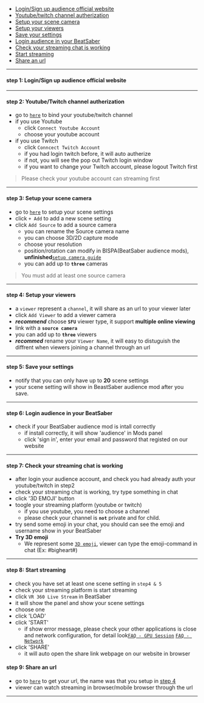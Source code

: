 
- [Login/Sign up audience official website](#step1)
- [Youtube/twitch channel autherization](#step2)
- [Setup your scene camera](#step3)
- [Setup your viewers](#step4)
- [Save your settings](#step5)
- [Login audience in your BeatSaber](#step6)
- [Check your streaming chat is working](#step7)
- [Start streaming](#step8)
- [Share an url](#step9)
****
#### <a name="step1"> step 1:  Login/Sign up audience official website
****

#### <a name="step2"> step 2: Youtube/Twitch channel autherization
- go to [`here`](https://staging-web.meta-audience.com/en-us/accounts/chatSetting/) to bind your youtube/twitch channel
- if you use Youtube
    - click `Connect Youtube Account`
    - choose your youtube account
- if you use Twitch
    - click `Conncect Twitch Account`
    - if you had login twitch before, it will auto autherize
    - if not, you will see the pop out Twitch login window
    - if you want to change your Twitch account, please logout Twitch first
> Please check your youtube account can streaming first

****
#### <a name="step3"> step 3: Setup your scene camera
- go to [`here`](https://staging-web.meta-audience.com/en-us/accounts/scenes/) to setup your scene settings
- click `+ Add` to add a new scene setting
- click `Add Source` to add a source camera
    - you can rename the Source camera name
    - you can choose 3D/2D capture mode
    - choose your resolution
    - position/rotation can modify in BISPA(BeatSaber audience mods), **unfinished**[`setup camera guide`]()
    - you can add up to **`three`** cameras
> You must add at least one source camera
****
#### <a name="step4"> step 4: Setup your viewers
- a `viewer` represent a `channel`, it will share as an url to your viewer later
- click `Add Viewer` to add a viewer camera
- ***recommend*** choose **`SFU`** viewer type, it support **multiple online viewing**
- link with a **`source camera`**
- you can add up to **`three`** viewers
- ***recommed*** rename your `Viewer Name`, it will easy to distuguish the diffrent when viewers joining a channel through an url
****
#### <a name="step5"> step 5: Save your settings
- notify that you can only have up to **20** scene settings
- your scene setting will show in BeastSaber audience mod after you save. 
****
#### <a name="step6"> step 6: Login audience in your BeatSaber
- check if your BeatSaber audience mod is intall correctly
    - if install correctly, it will show 'audience' in Mods panel
    - click 'sign in', enter your email and password that registed on our website
****
#### <a name="step7"> step 7: Check your streaming chat is working
- after login your audience account, and check you had already auth your youtube/twitch in step2
- check your streaming chat is working, try type something in chat
- click '3D EMOJI' button
- toogle your streaming platform (youtube or twitch)
    - if you use youtube, you need to choose a channel
    - please check your channel is **`not`** private and for child.
- try send some emoji in your chat, you should can see the emoji and username show in your BeatSaber
- **Try 3D emoji** 
   - We represent some [`3D emoji`](https://staging-web.meta-audience.com/en-us/download/), viewer can type the emoji-command in chat (Ex: #bigheart#)
****
#### <a name="step8"> step 8: Start streaming
- check you have set at least one scene setting in `step4 & 5`
- check your streaming platform is start streaming
- click `VR 360 Live Stream` in BeatSaber
- it will show the panel and show your scene settings
- choose one
- click 'LOAD'
- click 'START'
    - if show error message, please check your other applications is close and network configuration, for detail look[`FAQ - GPU Session`]() [`FAQ - Network`]()
- click 'SHARE'
    - it will auto open the share link webpage on our website in browser
    
#### <a name="step9"> step 9: Share an url
- go to [`here`](https://staging-web.meta-audience.com/en-us/accounts/userChannels/) to get your url, the name was that you setup in [step 4](#step-4)
- viewer can watch streaming in browser/mobile browser through the url
****

